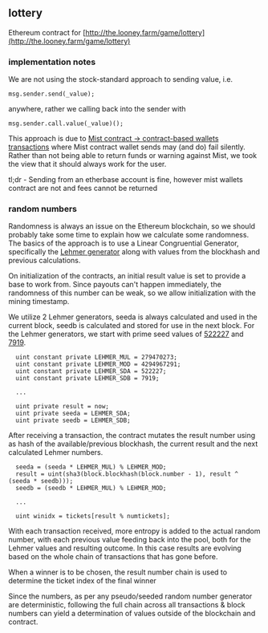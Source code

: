 ## lottery

Ethereum contract for [http://the.looney.farm/game/lottery](http://the.looney.farm/game/lottery)

### implementation notes

We are not using the stock-standard approach to sending value, i.e.

```
msg.sender.send(_value);
```

anywhere, rather we calling back into the sender with

```
msg.sender.call.value(_value)();
```

This approach is due to [Mist contract -> contract-based wallets transactions](https://github.com/ethereum/mist/issues/135) where Mist contract wallet sends may (and do) fail silently. Rather than not being able to return funds or warning against Mist, we took the view that it should always work for the user.

tl;dr - Sending from an etherbase account is fine, however mist wallets contract are not and fees cannot be returned


### random numbers

Randomness is always an issue on the Ethereum blockchain, so we should probably take some time to explain how we calculate some randomness. The basics of the approach is to use a Linear Congruential Generator, specifically the [Lehmer generator](https://en.wikipedia.org/wiki/Lehmer_random_number_generator) along with values from the blockhash and previous calculations.

On initialization of the contracts, an initial result value is set to provide a base to work from. Since payouts can't happen immediately, the randomness of this number can be weak, so we allow initialization with the mining timestamp.

We utilize 2 Lehmer generators, seeda is always calculated and used in the current block, seedb is calculated and stored for use in the next block. For the Lehmer generators, we start with prime seed values of [522227](http://www.isprimenumber.com/prime/522227) and [7919](http://www.isprimenumber.com/prime/7919).

```
  uint constant private LEHMER_MUL = 279470273;
  uint constant private LEHMER_MOD = 4294967291;
  uint constant private LEHMER_SDA = 522227;
  uint constant private LEHMER_SDB = 7919;

  ...

  uint private result = now;
  uint private seeda = LEHMER_SDA;
  uint private seedb = LEHMER_SDB;
```

After receiving a transaction, the contract mutates the result number using as hash of the available/previous blockhash, the current result and the next calculated Lehmer numbers.

```
  seeda = (seeda * LEHMER_MUL) % LEHMER_MOD;
  result = uint(sha3(block.blockhash(block.number - 1), result ^ (seeda * seedb)));
  seedb = (seedb * LEHMER_MUL) % LEHMER_MOD;

  ...

  uint winidx = tickets[result % numtickets];
```

With each transaction received, more entropy is added to the actual random number, with each previous value feeding back into the pool, both for the Lehmer values and resulting outcome. In this case results are evolving based on the whole chain of transactions that has gone before.

When a winner is to be chosen, the result number chain is used to determine the ticket index of the final winner

Since the numbers, as per any pseudo/seeded random number generator are deterministic, following the full chain across all transactions & block numbers can yield a determination of values outside of the blockchain and contract.
